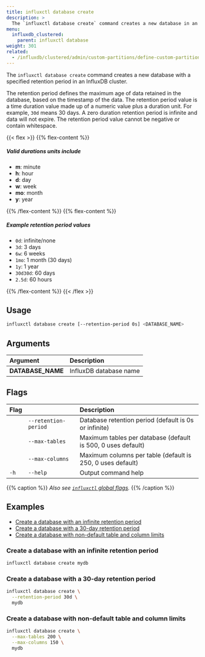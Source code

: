 ```yaml
---
title: influxctl database create
description: >
  The `influxctl database create` command creates a new database in an InfluxDB cluster.
menu:
  influxdb_clustered:
    parent: influxctl database
weight: 301
related:
  - /influxdb/clustered/admin/custom-partitions/define-custom-partitions/
---
```


The `influxctl database create` command creates a new database with a specified
retention period in an InfluxDB cluster.

The retention period defines the maximum age of data retained in the database,
based on the timestamp of the data.
The retention period value is a time duration value made up of a numeric value
plus a duration unit. For example, `30d` means 30 days.
A zero duration retention period is infinite and data will not expire.
The retention period value cannot be negative or contain whitespace.

{{< flex >}}
{{% flex-content %}}

##### Valid durations units include

- **m**: minute
- **h**: hour
- **d**: day
- **w**: week
- **mo**: month
- **y**: year

{{% /flex-content %}}
{{% flex-content %}}

##### Example retention period values

- `0d`: infinite/none
- `3d`: 3 days
- `6w`: 6 weeks
- `1mo`: 1 month (30 days)
- `1y`: 1 year
- `30d30d`: 60 days
- `2.5d`: 60 hours

{{% /flex-content %}}
{{< /flex >}}

## Usage

```sh
influxctl database create [--retention-period 0s] <DATABASE_NAME>
```

## Arguments

| Argument          | Description            |
| :---------------- | :--------------------- |
| **DATABASE_NAME** | InfluxDB database name |

## Flags

| Flag |                      | Description                                                  |
| :--- | :------------------- | :----------------------------------------------------------- |
|      | `--retention-period` | Database retention period (default is 0s or infinite)        |
|      | `--max-tables`       | Maximum tables per database (default is 500, 0 uses default) |
|      | `--max-columns`      | Maximum columns per table (default is 250, 0 uses default)   |
| `-h` | `--help`             | Output command help                                          |

{{% caption %}}
_Also see [`influxctl` global flags](/influxdb/clustered/reference/cli/influxctl/#global-flags)._
{{% /caption %}}

## Examples

- [Create a database with an infinite retention period](#create-a-database-with-an-infinite-retention-period)
- [Create a database with a 30-day retention period](#create-a-database-with-a-30-day-retention-period)
- [Create a database with non-default table and column limits](#create-a-database-with-non-default-table-and-column-limits)

### Create a database with an infinite retention period

```sh
influxctl database create mydb
```

### Create a database with a 30-day retention period

```sh
influxctl database create \
  --retention-period 30d \
  mydb
```

### Create a database with non-default table and column limits

```sh
influxctl database create \
  --max-tables 200 \
  --max-columns 150 \
  mydb
```
